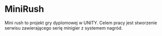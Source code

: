 # MiniRush
Mini rush to projekt gry dyplomowej w UNITY. Celem pracy jest stworzenie serwisu zawierającego serię minigier z systemem nagród.
